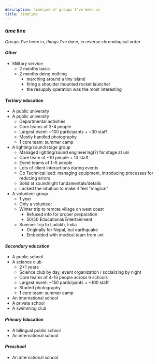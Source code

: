 ```yaml
---
description: timeline of groups I've been in
title: timeline
---
```


### _time_ line

_Groups_ I've been in,
_things_ I've done,
in reverse chronological order

#### _Other_

- Military service
  - 2 months basic
  - 2 months doing nothing
    - marching around a tiny island
    - firing a shoulder mounted rocket launcher
    - the resupply operation was the most interesting

#### _Tertiary_ education

- A public university <!-- University of Amsterdam -->
- A public university <!-- National Taiwan University -->
  - Departmental activities
  - Core teams of 3-4 people
  - Largest event: ~100 participants + ~30 staff
  - Mostly handled photography
  - 1 core team: summer camp
- A lighting/sound/stage group <!-- NTU Public Announcement -->
  - Managed lighting/sound engineering(?) for stage at uni
  - Core team of ~10 people + 10 staff
  - Event teams of 1~5 people
  - Lots of client interactions during events
  - Co Technical lead: managing equipment, introducing processes for reducing errors
  - Solid at sound/light fundamentals/details
  - Lacked the intuition to make it feel "magical"
- A volunteer group <!-- World Volunteer Scoiety -->
  - 1 year
  - Only a volunteer
  - Winter trip to remote village on west coast
    - Refused info for proper preparation
    - 50/50 Educational/Entertainment
  - Summer trip to Ladakh, India
    - Originally for Nepal, but earthquake
    - Embedded with medical team from uni

#### _Secondary_ education

- A public school <!-- Affiliated Senior High School of National Taiwan Normal University -->
- A science club <!-- Natural Science Club -->
  - 2+1 years
  - Science club by day, event organization / socializing by night
  - Core teams of 4-16 people across 6 schools
  - Largest event: ~150 participants + ~100 staff
  - Started photography
  - 1 core team: summer camp
- An international school <!-- International Community School London -->
- A private school <!-- St John's Senior School -->
- A swimming club <!-- Barnet Copthall Swimming Club -->

#### _Primary_ Education

- A bilingual public school <!-- National Experimental High School At Science Based Industrial Park / International Bilingual School at Hsinchu Science Park  -->
- An international school <!-- International School of Moscow, Krylatskoe Campus -->

#### _Preschool_

- An international school <!-- International School of Moscow, Krylatskoe Campus -->
